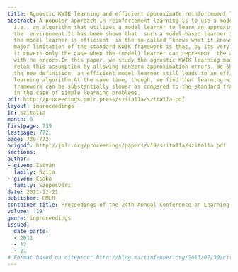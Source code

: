 ```yaml
---
title: Agnostic KWIK learning and efficient approximate reinforcement learning
abstract: A popular approach in reinforcement learning is to use a model-based algorithm,
  i.e., an algorithm that utilizes a model learner to learn an approximate model to
  the  environment.It has been shown that  such a model-based learner is efficient  if
  the model learner is efficient  in the so-called “knows what it knows”  (KWIK)  framework.A
  major limitation of the standard KWIK framework is that, by its very definition,
  it covers only the case when the (model) learner can represent  the actual environment
  with no errors.In this paper, we study the agnostic KWIK learning model, where we
  relax this assumption by allowing nonzero approximation errors. We show that with
  the new definition  an efficient model learner still leads to an efficient reinforcement
  learning algorithm.At the same time, though, we find that learning within the new
  framework can be substantially slower as compared to the standard framework, even
  in the case of simple learning problems.
pdf: http://proceedings.pmlr.press/szita11a/szita11a.pdf
layout: inproceedings
id: szita11a
month: 0
firstpage: 739
lastpage: 772
page: 739-772
origpdf: http://jmlr.org/proceedings/papers/v19/szita11a/szita11a.pdf
sections: 
author:
- given: István
  family: Szita
- given: Csaba
  family: Szepesvári
date: 2011-12-21
publisher: PMLR
container-title: Proceedings of the 24th Annual Conference on Learning Theory
volume: '19'
genre: inproceedings
issued:
  date-parts:
  - 2011
  - 12
  - 21
# Format based on citeproc: http://blog.martinfenner.org/2013/07/30/citeproc-yaml-for-bibliographies/
---
```

